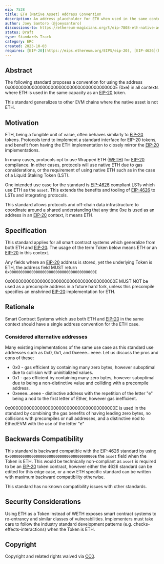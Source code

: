 ```yaml
---
eip: 7528
title: ETH (Native Asset) Address Convention
description: An address placeholder for ETH when used in the same context as an EIP-20 token.
author: Joey Santoro (@joeysantoro)
discussions-to: https://ethereum-magicians.org/t/eip-7808-eth-native-asset-address-convention/15989
status: Draft
type: Standards Track
category: ERC
created: 2023-10-03
requires: [EIP-20](https://eips.ethereum.org/EIPS/eip-20), [EIP-4626](https://eips.ethereum.org/EIPS/eip-4626)
---
```


## Abstract

The following standard proposes a convention for using the address 0x000000000000000000000000000000000000000E (0xe) in all contexts where ETH is used in the same capacity as an [EIP-20](https://eips.ethereum.org/EIPS/eip-20) token.

This standard generalizes to other EVM chains where the native asset is not ETH.

## Motivation

ETH, being a fungible unit of value, often behaves similarly to [EIP-20](https://eips.ethereum.org/EIPS/eip-20) tokens. Protocols tend to implement a standard interface for EIP-20 tokens, and benefit from having the ETH implementation to closely mirror the [EIP-20](https://eips.ethereum.org/EIPS/eip-20) implementations.

In many cases, protocols opt to use Wrapped ETH ([WETH](https://etherscan.io/token/0xc02aaa39b223fe8d0a0e5c4f27ead9083c756cc2)) for [EIP-20](https://eips.ethereum.org/EIPS/eip-20) compliance. In other cases, protocols will use native ETH due to gas considerations, or the requirement of using native ETH such as in the case of a Liquid Staking Token (LST).

One intended use case for the standard is [EIP-4626](https://eips.ethereum.org/EIPS/eip-4626) compliant LSTs which use ETH as the `asset`. This extends the benefits and tooling of [EIP-4626](https://eips.ethereum.org/EIPS/eip-4626) to LSTs and integrating protocols.

This standard allows protocols and off-chain data infrastructure to  coordinate around a shared understanding that any time 0xe is used as an address in an [EIP-20](https://eips.ethereum.org/EIPS/eip-20) context, it means ETH.

## Specification

This standard applies for all smart contract systems which generalize from both ETH and [EIP-20](https://eips.ethereum.org/EIPS/eip-20). The usage of the term Token below means ETH or an [EIP-20](https://eips.ethereum.org/EIPS/eip-20) in this context.

Any fields where an [EIP-20](https://eips.ethereum.org/EIPS/eip-20) address is stored, yet the underlying Token is ETH, the address field MUST return `0x000000000000000000000000000000000000000E`

0x000000000000000000000000000000000000000E MUST NOT be used as a precompile address in a future hard fork, unless this precompile specifies an enshrined [EIP-20](https://eips.ethereum.org/EIPS/eip-20) implementation for ETH.

## Rationale

Smart Contract Systems which use both ETH and [EIP-20](https://eips.ethereum.org/EIPS/eip-20) in the same context should have a single address convention for the ETH case. 

### Considered alternative addresses

Many existing implementations of the same use case as this standard use addresses such as 0x0, 0x1, and 0xeeee...eeee. Let us discuss the pros and cons of these:

* 0x0 - gas efficient by containing many zero bytes, however suboptimal due to collision with uninitialized values.
* 0x1 - gas efficient by containing many zero bytes, however suboptimal due to being a non-distinctive value and colliding with a precompile address.
* 0xeeee...eeee - distinctive address with the repetition of the letter "e" being a nod to the first letter of Ether, however gas inefficient.

0x000000000000000000000000000000000000000E is used in the standard by combining the gas benefits of having leading zero bytes, no collisions with precompiles or null addresses, and a distinctive nod to Ether/EVM with the use of the letter "e"


## Backwards Compatibility

This standard is backward compatible with the [EIP-4626](https://eips.ethereum.org/EIPS/eip-4626) standard by using `0x000000000000000000000000000000000000000E` the `asset` field when the Token is ETH. This would be technically non-compliant as `asset` is required to be an [EIP-20](https://eips.ethereum.org/EIPS/eip-20) token contract, however either the 4626 standard can be edited for this edge case, or a new ETH specific standard can be written with maximum backward compatibility otherwise.

This standard has no known compatibility issues with other standards.

## Security Considerations

Using ETH as a Token instead of WETH exposes smart contract systems to re-entrancy and similar classes of vulnerabilities. Implementers must take care to follow the industry standard development patterns (e.g.  checks-effects-interactions) when the Token is ETH.

## Copyright

Copyright and related rights waived via [CC0](../LICENSE.md).
